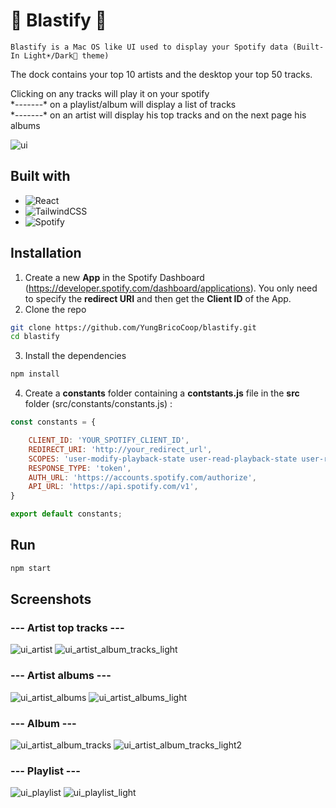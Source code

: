 # 🎵 Blastify 🎵
```Blastify is a Mac OS like UI used to display your Spotify data (Built-In Light☀️/Dark🌙 theme)```

The dock contains your top 10 artists and the desktop your top 50 tracks.

Clicking on any tracks will play it on your spotify<br>
\*-------\* on a playlist/album will display a list of tracks<br>
\*-------\* on an artist will display his top tracks and on the next page his albums

![ui](https://user-images.githubusercontent.com/42273436/194401236-cb4ec661-156a-48be-976a-851f28264462.png)


## Built with
-  ![React](https://img.shields.io/badge/react-%2320232a.svg?style=for-the-badge&logo=react&logoColor=%2361DAFB)
- ![TailwindCSS](https://img.shields.io/badge/tailwindcss-%2338B2AC.svg?style=for-the-badge&logo=tailwind-css&logoColor=white)
- ![Spotify](https://img.shields.io/badge/Spotify-1ED760?style=for-the-badge&logo=spotify&logoColor=white)

## Installation
1. Create a new **App** in the Spotify Dashboard (https://developer.spotify.com/dashboard/applications). You only need to specify the **redirect URI** and then get the **Client ID** of the App.
2. Clone the repo
```bash
git clone https://github.com/YungBricoCoop/blastify.git
cd blastify
```
3. Install the dependencies
```bash
npm install
```
4. Create a **constants** folder containing a **contstants.js** file in the **src** folder (src/constants/constants.js) : 
```js
const constants = {

    CLIENT_ID: 'YOUR_SPOTIFY_CLIENT_ID',
    REDIRECT_URI: 'http://your_redirect_url',
    SCOPES: 'user-modify-playback-state user-read-playback-state user-read-currently-playing user-read-recently-played user-read-playback-position user-top-read playlist-read-collaborative playlist-read-private playlist-modify-private app-remote-control streaming user-library-read',
    RESPONSE_TYPE: 'token',
    AUTH_URL: 'https://accounts.spotify.com/authorize',
    API_URL: 'https://api.spotify.com/v1',
}

export default constants;
```

## Run 
```bash
npm start
```

## Screenshots

### --- Artist top tracks ---
![ui_artist](https://user-images.githubusercontent.com/42273436/194402954-5f5a9690-2317-412d-99c6-c45dc4395bf4.png)
![ui_artist_album_tracks_light](https://user-images.githubusercontent.com/42273436/194403790-512b7b14-c5b7-4c76-9a27-186522ed5f53.png)

### --- Artist albums ---
![ui_artist_albums](https://user-images.githubusercontent.com/42273436/194403024-e18b3af6-d3e1-4687-8b2b-6290612c6a00.png)
![ui_artist_albums_light](https://user-images.githubusercontent.com/42273436/194403942-5a519a2b-1dcb-4653-a514-ebd8bd44ac13.png)

### --- Album ---
![ui_artist_album_tracks](https://user-images.githubusercontent.com/42273436/194403992-c40fa119-d44a-4ef1-9430-1a2693dc29bd.png)
![ui_artist_album_tracks_light2](https://user-images.githubusercontent.com/42273436/194404255-0bd375a0-92dc-4174-9590-7a0a62022cb9.png)

### --- Playlist ---
![ui_playlist](https://user-images.githubusercontent.com/42273436/194404473-bd8cd8f1-7e65-4cb6-b8af-8bf75f3df756.png)
![ui_playlist_light](https://user-images.githubusercontent.com/42273436/194404480-7de20522-3ab8-4fcc-bc9a-8bf8dd389a46.png)
